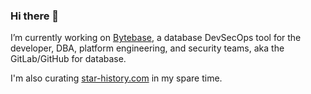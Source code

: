 ### Hi there 👋

I’m currently working on [Bytebase](https://github.com/bytebase/bytebase), a database DevSecOps tool for the developer, DBA, platform engineering, and security teams, aka the GitLab/GitHub for database.

I'm also curating [star-history.com](https://star-history.com/) in my spare time.
